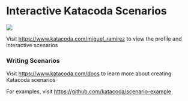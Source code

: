 # Interactive Katacoda Scenarios

[![](http://shields.katacoda.com/katacoda/miguel_ramirez/count.svg)](https://www.katacoda.com/miguel_ramirez "Get your profile on Katacoda.com")

Visit https://www.katacoda.com/miguel_ramirez to view the profile and interactive scenarios

### Writing Scenarios
Visit https://www.katacoda.com/docs to learn more about creating Katacoda scenarios

For examples, visit https://github.com/katacoda/scenario-example
